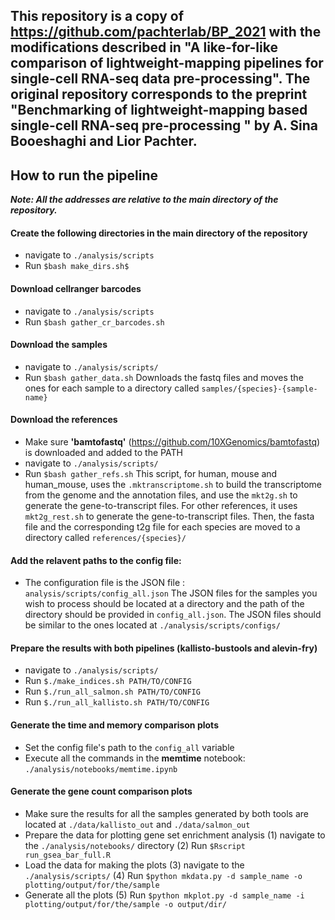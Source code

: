 ## This repository is a copy of https://github.com/pachterlab/BP_2021 with the modifications described in "A like-for-like comparison of lightweight-mapping pipelines for single-cell RNA-seq data pre-processing".  The original repository corresponds to the preprint "Benchmarking of lightweight-mapping based single-cell RNA-seq pre-processing " by A. Sina Booeshaghi and Lior Pachter.

## How to run the pipeline

***Note: All the addresses are relative to the main directory of the repository.***

#### Create the following directories in the main directory of the repository
- navigate to `./analysis/scripts`
- Run `$bash make_dirs.sh$`

#### Download cellranger barcodes
- navigate to `./analysis/scripts`
- Run `$bash gather_cr_barcodes.sh`

#### Download the samples
- navigate to `./analysis/scripts/`
- Run `$bash gather_data.sh`
  Downloads the fastq files and moves the ones for each sample to a directory called `samples/{species}-{sample-name}`

#### Download the references
- Make sure **'bamtofastq'** (https://github.com/10XGenomics/bamtofastq) is downloaded and added to the PATH
- navigate to `./analysis/scripts/`
- Run `$bash gather_refs.sh`
  This script, for human, mouse and human_mouse, uses the `.mktranscriptome.sh` to build the transcriptome from the genome and the annotation files, and use the `mkt2g.sh` to generate the gene-to-transcript files. For other references, it uses `mkt2g_rest.sh` to generate the gene-to-transcript files. Then, the fasta file and the corresponding t2g file for each species are moved to a directory called `references/{species}/`

#### Add the relavent paths to the config file: 

- The configuration file is the JSON file : `analysis/scripts/config_all.json`
    The JSON files for the samples you wish to process should be located at a directory and the path of the directory should be provided in `config_all.json`. The JSON files should be similar to the ones located at `./analysis/scripts/configs/`

#### Prepare the results with both pipelines (kallisto-bustools and alevin-fry)
- navigate to `./analysis/scripts/`
- Run `$./make_indices.sh PATH/TO/CONFIG`
- Run `$./run_all_salmon.sh PATH/TO/CONFIG`
- Run `$./run_all_kallisto.sh PATH/TO/CONFIG`

#### Generate the time and memory comparison plots
- Set the config file's path to the `config_all` variable
- Execute all the commands in the **memtime** notebook: `./analysis/notebooks/memtime.ipynb`

#### Generate the gene count comparison plots
- Make sure the results for all the samples generated by both tools are located at `./data/kallisto_out` and `./data/salmon_out`
- Prepare the data for plotting gene set enrichment analysis
(1) navigate to the `./analysis/notebooks/` directory
(2) Run `$Rscript run_gsea_bar_full.R`
- Load the data for making the plots
(3) navigate to the `./analysis/scripts/`
(4) Run `$python mkdata.py -d sample_name -o plotting/output/for/the/sample`
- Generate all the plots
(5) Run `$python mkplot.py -d sample_name -i plotting/output/for/the/sample -o output/dir/`
